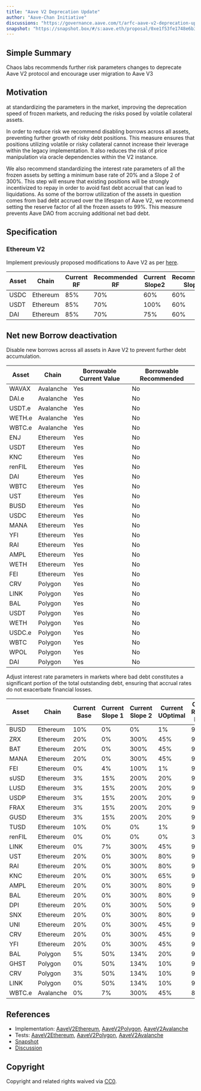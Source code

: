 ```yaml
---
title: "Aave V2 Deprecation Update"
author: "Aave-Chan Initiative"
discussions: "https://governance.aave.com/t/arfc-aave-v2-deprecation-update-disable-new-borrows-ir-curve-and-reserve-factor-adjustments/20918"
snapshot: "https://snapshot.box/#/s:aave.eth/proposal/0xe1f53fe1748e6b31068eca832a07e5be5765ca3bf4ec1c900a13d78f29ed1d51"
---
```


## Simple Summary

Chaos labs recommends further risk parameters changes to deprecate Aave V2 protocol and encourage user migration to Aave V3

## Motivation

at standardizing the parameters in the market, improving the deprecation speed of frozen markets, and reducing the risks posed by volatile collateral assets.

In order to reduce risk we recommend disabling borrows across all assets, preventing further growth of risky debt positions. This measure ensures that positions utilizing volatile or risky collateral cannot increase their leverage within the legacy implementation. It also reduces the risk of price manipulation via oracle dependencies within the V2 instance.

We also recommend standardizing the interest rate parameters of all the frozen assets by setting a minimum base rate of 20% and a Slope 2 of 300%. This step will ensure that existing positions will be strongly incentivized to repay in order to avoid fast debt accrual that can lead to liquidations. As some of the borrow utilization of the assets in question comes from bad debt accrued over the lifespan of Aave V2, we recommend setting the reserve factor of all the frozen assets to 99%. This measure prevents Aave DAO from accruing additional net bad debt.

## Specification

### Ethereum V2

Implement previously proposed modifications to Aave V2 as per [here](https://governance.aave.com/t/arfc-reduction-of-reserve-factor-and-slope2-for-stablecoin-markets-on-aave-v2/20041).

| **Asset** | Chain    | **Current RF** | **Recommended RF** | **Current Slope2** | **Recommended Slope2** |
| --------- | -------- | -------------- | ------------------ | ------------------ | ---------------------- |
| USDC      | Ethereum | 85%            | 70%                | 60%                | 60%                    |
| USDT      | Ethereum | 85%            | 70%                | 100%               | 60%                    |
| DAI       | Ethereum | 85%            | 70%                | 75%                | 60%                    |

## Net new Borrow deactivation

Disable new borrows across all assets in Aave V2 to prevent further debt accumulation.

| Asset  | Chain     | Borrowable Current Value | Borrowable Recommended |
| ------ | --------- | ------------------------ | ---------------------- |
| WAVAX  | Avalanche | Yes                      | No                     |
| DAI.e  | Avalanche | Yes                      | No                     |
| USDT.e | Avalanche | Yes                      | No                     |
| WETH.e | Avalanche | Yes                      | No                     |
| WBTC.e | Avalanche | Yes                      | No                     |
| ENJ    | Ethereum  | Yes                      | No                     |
| USDT   | Ethereum  | Yes                      | No                     |
| KNC    | Ethereum  | Yes                      | No                     |
| renFIL | Ethereum  | Yes                      | No                     |
| DAI    | Ethereum  | Yes                      | No                     |
| WBTC   | Ethereum  | Yes                      | No                     |
| UST    | Ethereum  | Yes                      | No                     |
| BUSD   | Ethereum  | Yes                      | No                     |
| USDC   | Ethereum  | Yes                      | No                     |
| MANA   | Ethereum  | Yes                      | No                     |
| YFI    | Ethereum  | Yes                      | No                     |
| RAI    | Ethereum  | Yes                      | No                     |
| AMPL   | Ethereum  | Yes                      | No                     |
| WETH   | Ethereum  | Yes                      | No                     |
| FEI    | Ethereum  | Yes                      | No                     |
| CRV    | Polygon   | Yes                      | No                     |
| LINK   | Polygon   | Yes                      | No                     |
| BAL    | Polygon   | Yes                      | No                     |
| USDT   | Polygon   | Yes                      | No                     |
| WETH   | Polygon   | Yes                      | No                     |
| USDC.e | Polygon   | Yes                      | No                     |
| WBTC   | Polygon   | Yes                      | No                     |
| WPOL   | Polygon   | Yes                      | No                     |
| DAI    | Polygon   | Yes                      | No                     |

Adjust interest rate parameters in markets where bad debt constitutes a significant portion of the total outstanding debt, ensuring that accrual rates do not exacerbate financial losses.

| Asset  | Chain     | Current Base | Current Slope 1 | Current Slope 2 | Current UOptimal | Current Reserve Factor | Recommended Base | Recommended Slope 1 | Recommended Slope 2 | Recommended UOptimal | Recommended Reserve Factor |
| ------ | --------- | ------------ | --------------- | --------------- | ---------------- | ---------------------- | ---------------- | ------------------- | ------------------- | -------------------- | -------------------------- |
| BUSD   | Ethereum  | 10%          | 0%              | 0%              | 1%               | 99.99%                 | 1%               | 0%                  | 0%                  | 1%                   | -                          |
| ZRX    | Ethereum  | 20%          | 0%              | 300%            | 45%              | 99.99%                 | 1%               | 0%                  | 0%                  | 1%                   | -                          |
| BAT    | Ethereum  | 20%          | 0%              | 300%            | 45%              | 99.99%                 | 1%               | 0%                  | 0%                  | 1%                   | -                          |
| MANA   | Ethereum  | 20%          | 0%              | 300%            | 45%              | 99.99%                 | 1%               | 0%                  | 0%                  | 1%                   | -                          |
| FEI    | Ethereum  | 0%           | 4%              | 100%            | 1%               | 99.99%                 | 20%              | 0%                  | 300%                | 45%                  | -                          |
| sUSD   | Ethereum  | 3%           | 15%             | 200%            | 20%              | 99.99%                 | 20%              | 0%                  | 300%                | 45%                  | -                          |
| LUSD   | Ethereum  | 3%           | 15%             | 200%            | 20%              | 99.99%                 | 20%              | 0%                  | 300%                | 45%                  | -                          |
| USDP   | Ethereum  | 3%           | 15%             | 200%            | 20%              | 99.99%                 | 20%              | 0%                  | 300%                | 45%                  | -                          |
| FRAX   | Ethereum  | 3%           | 15%             | 200%            | 20%              | 99.99%                 | 20%              | 0%                  | 300%                | 45%                  | -                          |
| GUSD   | Ethereum  | 3%           | 15%             | 200%            | 20%              | 99.99%                 | 20%              | 0%                  | 300%                | 45%                  | -                          |
| TUSD   | Ethereum  | 10%          | 0%              | 0%              | 1%               | 99.99%                 | 20%              | -                   | 300%                | 45%                  | -                          |
| renFIL | Ethereum  | 0%           | 0%              | 0%              | 0%               | 35.00%                 | 20%              | -                   | 300%                | 45%                  | 99.99%                     |
| LINK   | Ethereum  | 0%           | 7%              | 300%            | 45%              | 90.00%                 | 20%              | 0%                  | -                   | -                    | 99.99%                     |
| UST    | Ethereum  | 20%          | 0%              | 300%            | 80%              | 99.99%                 | -                | 0%                  | -                   | 45%                  | -                          |
| RAI    | Ethereum  | 20%          | 0%              | 300%            | 80%              | 99.99%                 | -                | -                   | -                   | 45%                  | -                          |
| KNC    | Ethereum  | 20%          | 0%              | 300%            | 65%              | 99.99%                 | -                | -                   | -                   | 45%                  | -                          |
| AMPL   | Ethereum  | 20%          | 0%              | 300%            | 80%              | 99.99%                 | -                | -                   | -                   | 45%                  | -                          |
| BAL    | Ethereum  | 20%          | 0%              | 300%            | 80%              | 99.99%                 | -                | -                   | -                   | 45%                  | -                          |
| DPI    | Ethereum  | 20%          | 0%              | 300%            | 50%              | 99.99%                 | -                | -                   | -                   | 45%                  | -                          |
| SNX    | Ethereum  | 20%          | 0%              | 300%            | 80%              | 99.99%                 | -                | -                   | -                   | 45%                  | -                          |
| UNI    | Ethereum  | 20%          | 0%              | 300%            | 45%              | 99.99%                 | -                | 0%                  | -                   | -                    | -                          |
| CRV    | Ethereum  | 20%          | 0%              | 300%            | 45%              | 99.99%                 | -                | 0%                  | -                   | -                    | -                          |
| YFI    | Ethereum  | 20%          | 0%              | 300%            | 45%              | 99.99%                 | -                | 0%                  | -                   | -                    | -                          |
| BAL    | Polygon   | 5%           | 50%             | 134%            | 20%              | 99.99%                 | 20%              | 0%                  | 300%                | 45%                  | -                          |
| GHST   | Polygon   | 0%           | 50%             | 134%            | 10%              | 99.99%                 | 20%              | 0%                  | 300%                | 45%                  | -                          |
| CRV    | Polygon   | 3%           | 50%             | 134%            | 10%              | 99.99%                 | 20%              | 0%                  | 300%                | 45%                  | -                          |
| LINK   | Polygon   | 0%           | 50%             | 134%            | 10%              | 99.99%                 | 20%              | 0%                  | 300%                | 45%                  | -                          |
| WBTC.e | Avalanche | 0%           | 7%              | 300%            | 45%              | 85.00%                 | 20%              | 0%                  | -                   | -                    | 99.99%                     |

## References

- Implementation: [AaveV2Ethereum](https://github.com/bgd-labs/aave-proposals-v3/blob/main/src/20250220_Multi_AaveV2DeprecationUpdate/AaveV2Ethereum_AaveV2DeprecationUpdate_20250220.sol), [AaveV2Polygon](https://github.com/bgd-labs/aave-proposals-v3/blob/main/src/20250220_Multi_AaveV2DeprecationUpdate/AaveV2Polygon_AaveV2DeprecationUpdate_20250220.sol), [AaveV2Avalanche](https://github.com/bgd-labs/aave-proposals-v3/blob/main/src/20250220_Multi_AaveV2DeprecationUpdate/AaveV2Avalanche_AaveV2DeprecationUpdate_20250220.sol)
- Tests: [AaveV2Ethereum](https://github.com/bgd-labs/aave-proposals-v3/blob/main/src/20250220_Multi_AaveV2DeprecationUpdate/AaveV2Ethereum_AaveV2DeprecationUpdate_20250220.t.sol), [AaveV2Polygon](https://github.com/bgd-labs/aave-proposals-v3/blob/main/src/20250220_Multi_AaveV2DeprecationUpdate/AaveV2Polygon_AaveV2DeprecationUpdate_20250220.t.sol), [AaveV2Avalanche](https://github.com/bgd-labs/aave-proposals-v3/blob/main/src/20250220_Multi_AaveV2DeprecationUpdate/AaveV2Avalanche_AaveV2DeprecationUpdate_20250220.t.sol)
- [Snapshot](https://snapshot.box/#/s:aave.eth/proposal/0xe1f53fe1748e6b31068eca832a07e5be5765ca3bf4ec1c900a13d78f29ed1d51)
- [Discussion](https://governance.aave.com/t/arfc-aave-v2-deprecation-update-disable-new-borrows-ir-curve-and-reserve-factor-adjustments/20918)

## Copyright

Copyright and related rights waived via [CC0](https://creativecommons.org/publicdomain/zero/1.0/).
